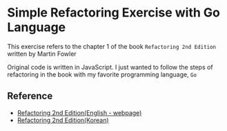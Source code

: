 # Simple Refactoring Exercise with Go Language

This exercise refers to the chapter 1 of the book `Refactoring 2nd Edition`
written by Martin Fowler

Original code is written in JavaScript.
I just wanted to follow the steps of refactoring in the book with my favorite
programming language, `Go`

## Reference

- [Refactoring 2nd Edition(English - webpage)](https://martinfowler.com/articles/refactoring-2nd-ed.html)
- [Refactoring 2nd Edition(Korean)](http://aladin.kr/p/3NQRD)
